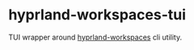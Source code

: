 # hyprland-workspaces-tui
TUI wrapper around [hyprland-workspaces](https://github.com/FieldofClay/hyprland-workspaces) cli utility.

